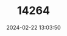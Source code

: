 ---
title: "14264"
category: "Myxus capensis"
draft: false
date: 2024-02-22 13:03:50
languages:
  English: ["Freshwater Mullet"]
---